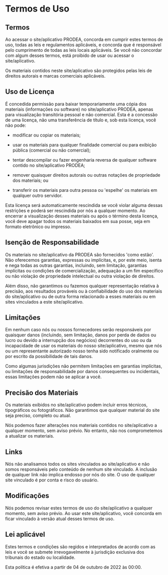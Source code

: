 # Termos de Uso

## Termos

Ao acessar o site/aplicativo PRODEA, concorda em cumprir estes termos de uso, todas as leis e regulamentos aplicáveis, ​​e concorda que é responsável pelo cumprimento de todas as leis locais aplicáveis. Se você não concordar com algum desses termos, está proibido de usar ou acessar o site/aplicativo.

Os materiais contidos neste site/aplicativo são protegidos pelas leis de direitos autorais e marcas comerciais aplicáveis.

## Uso de Licença

É concedida permissão para baixar temporariamente uma cópia dos materiais (informações ou software) no site/aplicativo PRODEA, apenas para visualização transitória pessoal e não comercial. Esta é a concessão de uma licença, não uma transferência de título e, sob esta licença, você não pode:

- modificar ou copiar os materiais;

- usar os materiais para qualquer finalidade comercial ou para exibição pública (comercial ou não comercial);

- tentar descompilar ou fazer engenharia reversa de qualquer software contido no site/aplicativo PRODEA;

- remover quaisquer direitos autorais ou outras notações de propriedade dos materiais; ou

- transferir os materiais para outra pessoa ou 'espelhe' os materiais em qualquer outro servidor.

Esta licença será automaticamente rescindida se você violar alguma dessas restrições e poderá ser rescindida por nós a qualquer momento. Ao encerrar a visualização desses materiais ou após o término desta licença, você deve apagar todos os materiais baixados em sua posse, seja em formato eletrônico ou impresso.

## Isenção de Responsabilidade

Os materiais no site/aplicativo da PRODEA são fornecidos 'como estão'. Não oferecemos garantias, expressas ou implícitas, e, por este meio, isenta e nega todas as outras garantias, incluindo, sem limitação, garantias implícitas ou condições de comercialização, adequação a um fim específico ou não violação de propriedade intelectual ou outra violação de direitos.

Além disso, não garantimos ou fazemos qualquer representação relativa à precisão, aos resultados prováveis ​​ou à confiabilidade do uso dos materiais do site/aplicativo ou de outra forma relacionado a esses materiais ou em sites vinculados a este site/aplicativo.

## Limitações

Em nenhum caso nós ou nossos fornecedores serão responsáveis ​​por quaisquer danos (incluindo, sem limitação, danos por perda de dados ou lucro ou devido a interrupção dos negócios) decorrentes do uso ou da incapacidade de usar os materiais do nosso site/aplicativo, mesmo que nós ou um representante autorizado nosso tenha sido notificado oralmente ou por escrito da possibilidade de tais danos.

Como algumas jurisdições não permitem limitações em garantias implícitas, ou limitações de responsabilidade por danos consequentes ou incidentais, essas limitações podem não se aplicar a você.

## Precisão dos Materiais

Os materiais exibidos no site/aplicativo podem incluir erros técnicos, tipográficos ou fotográficos. Não garantimos que qualquer material do site seja preciso, completo ou atual.

Nós podemos fazer alterações nos materiais contidos no site/aplicativo a qualquer momento, sem aviso prévio. No entanto, não nos comprometemos a atualizar os materiais.

## Links

Nós não analisamos todos os sites vinculados ao site/aplicativo e não somos responsáveis pelo conteúdo de nenhum site vinculado. A inclusão de qualquer link não implica endosso por nós do site. O uso de qualquer site vinculado é por conta e risco do usuário.

## Modificações

Nós podemos revisar estes termos de uso do site/aplicativo a qualquer momento, sem aviso prévio. Ao usar este site/aplicativo, você concorda em ficar vinculado à versão atual desses termos de uso.

## Lei aplicável

Estes termos e condições são regidos e interpretados de acordo com as leis e você se submete irrevogavelmente à jurisdição exclusiva dos tribunais do estado ou localidade.

Esta política é efetiva a partir de 04 de outubro de 2022 às 00:00.
